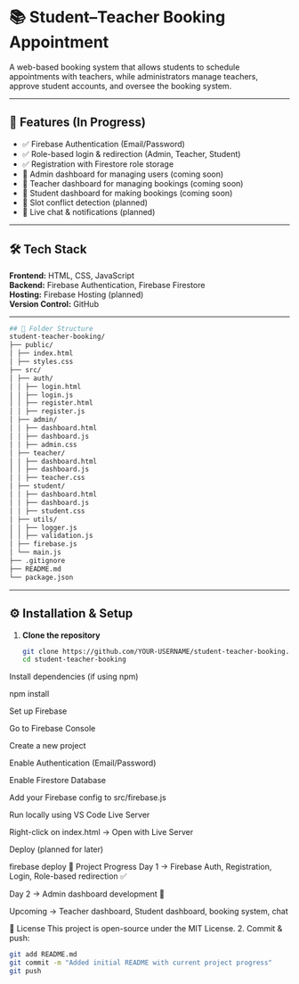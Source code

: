 # 📚 Student–Teacher Booking Appointment

A web-based booking system that allows students to schedule appointments with teachers, while administrators manage teachers, approve student accounts, and oversee the booking system.

---

## 🚀 Features (In Progress)
- ✅ Firebase Authentication (Email/Password)
- ✅ Role-based login & redirection (Admin, Teacher, Student)
- ✅ Registration with Firestore role storage
- 🔄 Admin dashboard for managing users (coming soon)
- 🔄 Teacher dashboard for managing bookings (coming soon)
- 🔄 Student dashboard for making bookings (coming soon)
- 🔄 Slot conflict detection (planned)
- 🔄 Live chat & notifications (planned)

---

## 🛠 Tech Stack
**Frontend:** HTML, CSS, JavaScript  
**Backend:** Firebase Authentication, Firebase Firestore  
**Hosting:** Firebase Hosting (planned)  
**Version Control:** GitHub  

---
```bash
## 📂 Folder Structure
student-teacher-booking/
├── public/
│ ├── index.html
│ ├── styles.css
├── src/
│ ├── auth/
│ │ ├── login.html
│ │ ├── login.js
│ │ ├── register.html
│ │ ├── register.js
│ ├── admin/
│ │ ├── dashboard.html
│ │ ├── dashboard.js
│ │ ├── admin.css
│ ├── teacher/
│ │ ├── dashboard.html
│ │ ├── dashboard.js
│ │ ├── teacher.css
│ ├── student/
│ │ ├── dashboard.html
│ │ ├── dashboard.js
│ │ ├── student.css
│ ├── utils/
│ │ ├── logger.js
│ │ ├── validation.js
│ ├── firebase.js
│ └── main.js
├── .gitignore
├── README.md
└── package.json

```
---

## ⚙️ Installation & Setup
1. **Clone the repository**
   ```bash
   git clone https://github.com/YOUR-USERNAME/student-teacher-booking.git
   cd student-teacher-booking
Install dependencies (if using npm)

npm install

Set up Firebase

Go to Firebase Console

Create a new project

Enable Authentication (Email/Password)

Enable Firestore Database

Add your Firebase config to src/firebase.js

Run locally using VS Code Live Server

Right-click on index.html → Open with Live Server

Deploy (planned for later)

firebase deploy
📅 Project Progress
Day 1 → Firebase Auth, Registration, Login, Role-based redirection ✅

Day 2 → Admin dashboard development 🔄

Upcoming → Teacher dashboard, Student dashboard, booking system, chat

📜 License
This project is open-source under the MIT License.
2. Commit & push:
```bash
git add README.md
git commit -m "Added initial README with current project progress"
git push
